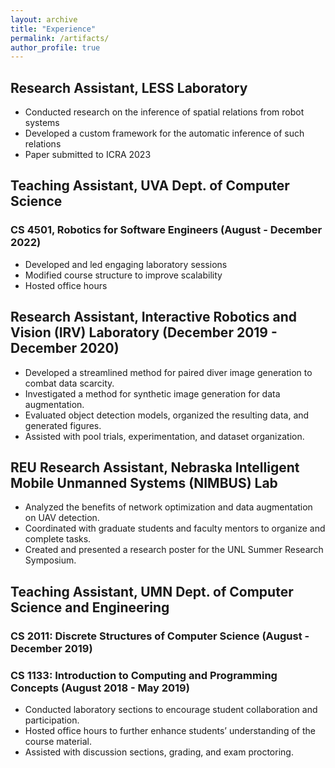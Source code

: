 ```yaml
---
layout: archive
title: "Experience"
permalink: /artifacts/
author_profile: true
---
```


## Research Assistant, LESS Laboratory
* Conducted research on the inference of spatial relations from robot systems
* Developed a custom framework for the automatic inference of such relations
* Paper submitted to ICRA 2023

## Teaching Assistant, UVA Dept. of Computer Science
### CS 4501, Robotics for Software Engineers (August - December 2022)
* Developed and led engaging laboratory sessions
* Modified course structure to improve scalability
* Hosted office hours

## Research Assistant, Interactive Robotics and Vision (IRV) Laboratory (December 2019 - December 2020)
* Developed a streamlined method for paired diver image generation to combat data scarcity.
* Investigated a method for synthetic image generation for data augmentation.
* Evaluated object detection models, organized the resulting data, and generated figures.
* Assisted with pool trials, experimentation, and dataset organization.

## REU Research Assistant, Nebraska Intelligent Mobile Unmanned Systems (NIMBUS) Lab
* Analyzed the benefits of network optimization and data augmentation on UAV detection.
* Coordinated with graduate students and faculty mentors to organize and complete tasks.
* Created and presented a research poster for the UNL Summer Research Symposium.

## Teaching Assistant, UMN Dept. of Computer Science and Engineering
### CS 2011: Discrete Structures of Computer Science (August - December 2019)
### CS 1133: Introduction to Computing and Programming Concepts (August 2018 - May 2019)
* Conducted laboratory sections to encourage student collaboration and participation.
* Hosted office hours to further enhance students’ understanding of the course material.
* Assisted with discussion sections, grading, and exam proctoring.
